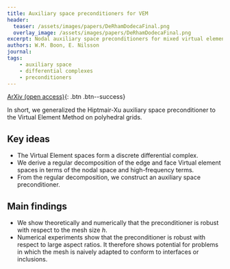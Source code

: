 ```yaml
---
title: Auxiliary space preconditioners for VEM
header: 
  teaser: /assets/images/papers/DeRhamDodecaFinal.png
  overlay_image: /assets/images/papers/DeRhamDodecaFinal.png
excerpt: Nodal auxiliary space preconditioners for mixed virtual element methods
authors: W.M. Boon, E. Nilsson
journal: 
tags: 
    - auxiliary space
    - differential complexes
    - preconditioners
---
```


<!-- [Published version](){: .btn .btn--info} -->
[ArXiv (open access)](https://arxiv.org/abs/2404.12823){: .btn .btn--success}

In short, we generalized the Hiptmair-Xu auxiliary space preconditioner to the Virtual Element Method on polyhedral grids. 

## Key ideas
- The Virtual Element spaces form a discrete differential complex.
- We derive a regular decomposition of the edge and face Virtual element spaces in terms of the nodal space and high-frequency terms.
- From the regular decomposition, we construct an auxiliary space preconditioner.

## Main findings
- We show theoretically and numerically that the preconditioner is robust with respect to the mesh size $h$.
- Numerical experiments show that the preconditioner is robust with respect to large aspect ratios. It therefore shows potential for problems in which the mesh is naively adapted to conform to interfaces or inclusions.